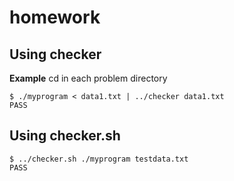 # homework

## Using checker
<b>Example</b>
cd in each problem directory
~~~
$ ./myprogram < data1.txt | ../checker data1.txt
PASS
~~~

## Using checker.sh
~~~
$ ../checker.sh ./myprogram testdata.txt
PASS
~~~